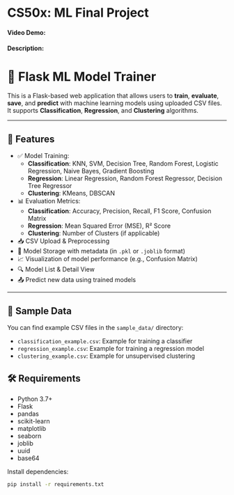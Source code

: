 # CS50x: ML Final Project
#### Video Demo:
#### Description:

# 🧠 Flask ML Model Trainer

This is a Flask-based web application that allows users to **train**, **evaluate**, **save**, and **predict** with machine learning models using uploaded CSV files. It supports **Classification**, **Regression**, and **Clustering** algorithms.

---

## 🚀 Features

- ✅ Model Training:
  - **Classification**: KNN, SVM, Decision Tree, Random Forest, Logistic Regression, Naive Bayes, Gradient Boosting
  - **Regression**: Linear Regression, Random Forest Regressor, Decision Tree Regressor
  - **Clustering**: KMeans, DBSCAN
- 📊 Evaluation Metrics:
  - **Classification**: Accuracy, Precision, Recall, F1 Score, Confusion Matrix
  - **Regression**: Mean Squared Error (MSE), R² Score
  - **Clustering**: Number of Clusters (if applicable)
- 📥 CSV Upload & Preprocessing
- 💾 Model Storage with metadata (in `.pkl` or `.joblib` format)
- 📈 Visualization of model performance (e.g., Confusion Matrix)
- 🔍 Model List & Detail View
- 📤 Predict new data using trained models

---
## 📂 Sample Data

You can find example CSV files in the `sample_data/` directory:

- `classification_example.csv`: Example for training a classifier
- `regression_example.csv`: Example for training a regression model
- `clustering_example.csv`: Example for unsupervised clustering

## 🛠️ Requirements

- Python 3.7+
- Flask
- pandas
- scikit-learn
- matplotlib
- seaborn
- joblib
- uuid
- base64

Install dependencies:

```bash
pip install -r requirements.txt
